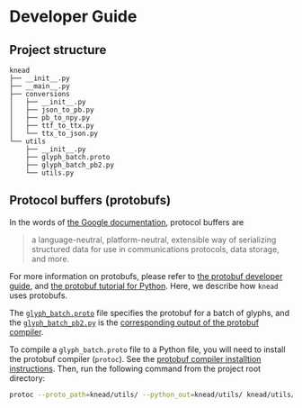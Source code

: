 # Developer Guide

## Project structure

```
knead
├── __init__.py
├── __main__.py
├── conversions
│   ├── __init__.py
│   ├── json_to_pb.py
│   ├── pb_to_npy.py
│   ├── ttf_to_ttx.py
│   └── ttx_to_json.py
└── utils
    ├── __init__.py
    ├── glyph_batch.proto
    ├── glyph_batch_pb2.py
    └── utils.py
```

## Protocol buffers (protobufs)

In the words of [the Google
documentation](https://developers.google.com/protocol-buffers/docs/overview),
protocol buffers are

> a language-neutral, platform-neutral, extensible way of serializing structured
> data for use in communications protocols, data storage, and more. 

For more information on protobufs, please refer to [the protobuf developer
guide](https://developers.google.com/protocol-buffers/docs/overview), and [the
protobuf tutorial for
Python](https://developers.google.com/protocol-buffers/docs/pythontutorial).
Here, we describe how `knead` uses protobufs.

The
[`glyph_batch.proto`](https://github.com/font-bakers/knead/blob/master/knead/utils/glyph_batch.proto)
file specifies the protobuf for a batch of glyphs, and the
[`glyph_batch_pb2.py`](https://github.com/font-bakers/knead/blob/master/knead/utils/glyph_batch_pb2.py)
is the [corresponding output of the protobuf
compiler](https://developers.google.com/protocol-buffers/docs/pythontutorial#compiling-your-protocol-buffers).

To compile a `glyph_batch.proto` file to a Python file, you will need to install
the protobuf compiler (`protoc`). See the [protobuf compiler installtion
instructions](https://github.com/protocolbuffers/protobuf/#protocol-compiler-installation).
Then, run the following command from the project root directory:

```bash
protoc --proto_path=knead/utils/ --python_out=knead/utils/ knead/utils/glyph_batch.proto
```
